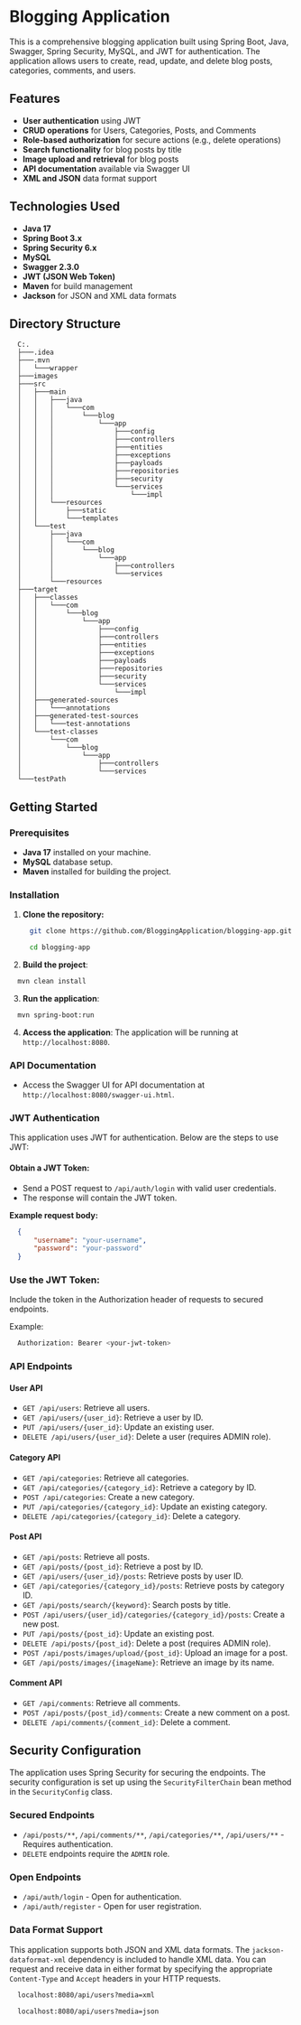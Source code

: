 # Blogging Application

This is a comprehensive blogging application built using Spring Boot, Java, Swagger, Spring Security, MySQL, and JWT for authentication. The application allows users to create, read, update, and delete blog posts, categories, comments, and users.

## Features

- **User authentication** using JWT
- **CRUD operations** for Users, Categories, Posts, and Comments
- **Role-based authorization** for secure actions (e.g., delete operations)
- **Search functionality** for blog posts by title
- **Image upload and retrieval** for blog posts
- **API documentation** available via Swagger UI
- **XML and JSON** data format support

## Technologies Used

- **Java 17**
- **Spring Boot 3.x**
- **Spring Security 6.x**
- **MySQL**
- **Swagger 2.3.0**
- **JWT (JSON Web Token)**
- **Maven** for build management
- **Jackson** for JSON and XML data formats

## Directory Structure
```
  C:.
  ├───.idea
  ├───.mvn
  │   └───wrapper
  ├───images
  ├───src
  │   ├───main
  │   │   ├───java
  │   │   │   └───com
  │   │   │       └───blog
  │   │   │           └───app
  │   │   │               ├───config
  │   │   │               ├───controllers
  │   │   │               ├───entities
  │   │   │               ├───exceptions
  │   │   │               ├───payloads
  │   │   │               ├───repositories
  │   │   │               ├───security
  │   │   │               └───services
  │   │   │                   └───impl
  │   │   └───resources
  │   │       ├───static
  │   │       └───templates
  │   └───test
  │       ├───java
  │       │   └───com
  │       │       └───blog
  │       │           └───app
  │       │               ├───controllers
  │       │               └───services
  │       └───resources
  ├───target
  │   ├───classes
  │   │   └───com
  │   │       └───blog
  │   │           └───app
  │   │               ├───config
  │   │               ├───controllers
  │   │               ├───entities
  │   │               ├───exceptions
  │   │               ├───payloads
  │   │               ├───repositories
  │   │               ├───security
  │   │               └───services
  │   │                   └───impl
  │   ├───generated-sources
  │   │   └───annotations
  │   ├───generated-test-sources
  │   │   └───test-annotations
  │   └───test-classes
  │       └───com
  │           └───blog
  │               └───app
  │                   ├───controllers
  │                   └───services
  └───testPath
```

## Getting Started

### Prerequisites

- **Java 17** installed on your machine.
- **MySQL** database setup.
- **Maven** installed for building the project.

### Installation

1. **Clone the repository:**
```bash
     git clone https://github.com/BloggingApplication/blogging-app.git
```
```bash
     cd blogging-app
  ```
2. **Build the project**:
  ```bash
    mvn clean install
  ```
3. **Run the application**:
  ```bash
    mvn spring-boot:run
  ```
4. **Access the application**:
The application will be running at `http://localhost:8080`.

### API Documentation

- Access the Swagger UI for API documentation at `http://localhost:8080/swagger-ui.html`.

### JWT Authentication

This application uses JWT for authentication. Below are the steps to use JWT:

#### Obtain a JWT Token:

- Send a POST request to `/api/auth/login` with valid user credentials.
- The response will contain the JWT token.

**Example request body:**

  ```json
    {
        "username": "your-username",
        "password": "your-password"
    }
  ```

### Use the JWT Token:

Include the token in the Authorization header of requests to secured endpoints.

Example:

  ```bash
    Authorization: Bearer <your-jwt-token>
  ```

### API Endpoints

#### User API

- `GET /api/users`: Retrieve all users.
- `GET /api/users/{user_id}`: Retrieve a user by ID.
- `PUT /api/users/{user_id}`: Update an existing user.
- `DELETE /api/users/{user_id}`: Delete a user (requires ADMIN role).

#### Category API

- `GET /api/categories`: Retrieve all categories.
- `GET /api/categories/{category_id}`: Retrieve a category by ID.
- `POST /api/categories`: Create a new category.
- `PUT /api/categories/{category_id}`: Update an existing category.
- `DELETE /api/categories/{category_id}`: Delete a category.

#### Post API

- `GET /api/posts`: Retrieve all posts.
- `GET /api/posts/{post_id}`: Retrieve a post by ID.
- `GET /api/users/{user_id}/posts`: Retrieve posts by user ID.
- `GET /api/categories/{category_id}/posts`: Retrieve posts by category ID.
- `GET /api/posts/search/{keyword}`: Search posts by title.
- `POST /api/users/{user_id}/categories/{category_id}/posts`: Create a new post.
- `PUT /api/posts/{post_id}`: Update an existing post.
- `DELETE /api/posts/{post_id}`: Delete a post (requires ADMIN role).
- `POST /api/posts/images/upload/{post_id}`: Upload an image for a post.
- `GET /api/posts/images/{imageName}`: Retrieve an image by its name.

#### Comment API

- `GET /api/comments`: Retrieve all comments.
- `POST /api/posts/{post_id}/comments`: Create a new comment on a post.
- `DELETE /api/comments/{comment_id}`: Delete a comment.

## Security Configuration

The application uses Spring Security for securing the endpoints. The security configuration is set up using the `SecurityFilterChain` bean method in the `SecurityConfig` class.

### Secured Endpoints
- `/api/posts/**`, `/api/comments/**`, `/api/categories/**`, `/api/users/**` - Requires authentication.
- `DELETE` endpoints require the `ADMIN` role.

### Open Endpoints
- `/api/auth/login` - Open for authentication.
- `/api/auth/register` - Open for user registration.


### Data Format Support

This application supports both JSON and XML data formats. The `jackson-dataformat-xml` dependency is included to handle XML data. You can request and receive data in either format by specifying the appropriate `Content-Type` and `Accept` headers in your HTTP requests.
  ```bash
    localhost:8080/api/users?media=xml
  ```
  ```bash
    localhost:8080/api/users?media=json
  ```
